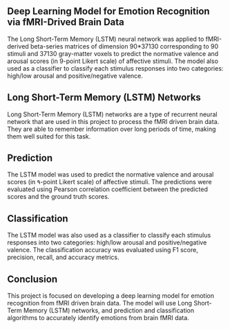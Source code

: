 
## Deep Learning Model for Emotion Recognition via fMRI-Drived Brain Data

The Long Short-Term Memory (LSTM) neural network was applied to fMRI-derived beta-series matrices of dimension 90*37130 corresponding to 90 stimuli and 37130 gray-matter voxels to predict the normative valence and arousal scores (in 9-point Likert scale) of affective stimuli.
The model also used as a classifier to classify each stimulus responses into two categories: high/low arousal and positive/negative valence.  


## Long Short-Term Memory (LSTM) Networks 
Long Short-Term Memory (LSTM) networks are a type of recurrent neural network that are used in this project to process the fMRI driven brain data. They are able to remember information over long periods of time, making them well suited for this task. 

## Prediction
The LSTM model was used to predict the normative valence and arousal scores (in ۹-point Likert scale) of affective stimuli. The predictions were evaluated using Pearson correlation coefficient between the predicted scores and the ground truth scores.

## Classification
The LSTM model was also used as a classifier to classify each stimulus responses into two categories: high/low arousal and positive/negative valence. The classification accuracy was evaluated using F1 score, precision, recall, and accuracy metrics.

## Conclusion 
This project is focused on developing a deep learning model for emotion recognition from fMRI driven brain data. The model will use Long Short-Term Memory (LSTM) networks, and prediction and classification algorithms to accurately identify emotions from brain fMRI data.
